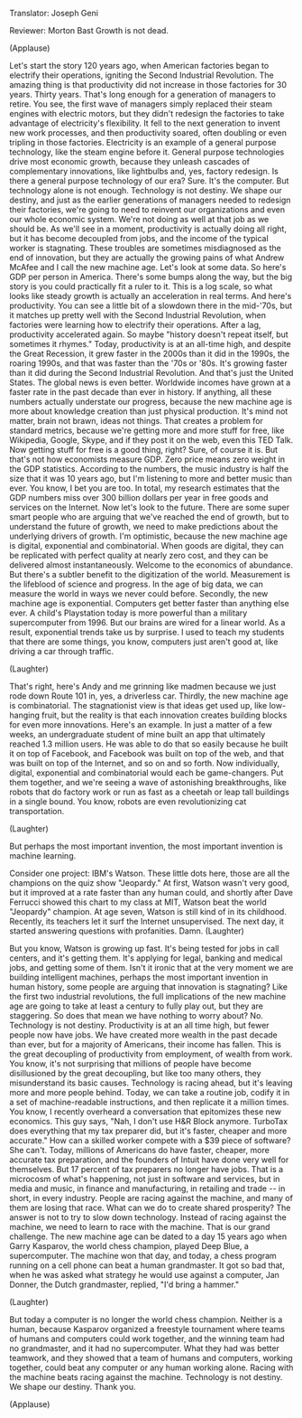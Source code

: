

Translator: Joseph Geni

Reviewer: Morton Bast
Growth is not dead.

(Applause)

Let&#39;s start the story 120 years ago,
when American factories began to electrify their operations,
igniting the Second Industrial Revolution.
The amazing thing is
that productivity did not increase in those factories
for 30 years. Thirty years.
That&#39;s long enough for a generation of managers to retire.
You see, the first wave of managers
simply replaced their steam engines with electric motors,
but they didn&#39;t redesign the factories to take advantage
of electricity&#39;s flexibility.
It fell to the next generation to invent new work processes,
and then productivity soared,
often doubling or even tripling in those factories.
Electricity is an example of a general purpose technology,
like the steam engine before it.
General purpose technologies drive most economic growth,
because they unleash cascades of complementary innovations,
like lightbulbs and, yes, factory redesign.
Is there a general purpose technology of our era?
Sure. It&#39;s the computer.
But technology alone is not enough.
Technology is not destiny.
We shape our destiny,
and just as the earlier generations of managers
needed to redesign their factories,
we&#39;re going to need to reinvent our organizations
and even our whole economic system.
We&#39;re not doing as well at that job as we should be.
As we&#39;ll see in a moment,
productivity is actually doing all right,
but it has become decoupled from jobs,
and the income of the typical worker is stagnating.
These troubles are sometimes misdiagnosed
as the end of innovation,
but they are actually the growing pains
of what Andrew McAfee and I call the new machine age.
Let&#39;s look at some data.
So here&#39;s GDP per person in America.
There&#39;s some bumps along the way, but the big story
is you could practically fit a ruler to it.
This is a log scale, so what looks like steady growth
is actually an acceleration in real terms.
And here&#39;s productivity.
You can see a little bit of a slowdown there in the mid-&#39;70s,
but it matches up pretty well with the Second Industrial Revolution,
when factories were learning how to electrify their operations.
After a lag, productivity accelerated again.
So maybe &quot;history doesn&#39;t repeat itself,
but sometimes it rhymes.&quot;
Today, productivity is at an all-time high,
and despite the Great Recession,
it grew faster in the 2000s than it did in the 1990s,
the roaring 1990s, and that was faster than the &#39;70s or &#39;80s.
It&#39;s growing faster than it did during the Second Industrial Revolution.
And that&#39;s just the United States.
The global news is even better.
Worldwide incomes have grown at a faster rate
in the past decade than ever in history.
If anything, all these numbers actually understate our progress,
because the new machine age
is more about knowledge creation
than just physical production.
It&#39;s mind not matter, brain not brawn,
ideas not things.
That creates a problem for standard metrics,
because we&#39;re getting more and more stuff for free,
like Wikipedia, Google, Skype,
and if they post it on the web, even this TED Talk.
Now getting stuff for free is a good thing, right?
Sure, of course it is.
But that&#39;s not how economists measure GDP.
Zero price means zero weight in the GDP statistics.
According to the numbers, the music industry
is half the size that it was 10 years ago,
but I&#39;m listening to more and better music than ever.
You know, I bet you are too.
In total, my research estimates
that the GDP numbers miss over 300 billion dollars per year
in free goods and services on the Internet.
Now let&#39;s look to the future.
There are some super smart people
who are arguing that we&#39;ve reached the end of growth,
but to understand the future of growth,
we need to make predictions
about the underlying drivers of growth.
I&#39;m optimistic, because the new machine age
is digital, exponential and combinatorial.
When goods are digital, they can be replicated
with perfect quality at nearly zero cost,
and they can be delivered almost instantaneously.
Welcome to the economics of abundance.
But there&#39;s a subtler benefit to the digitization of the world.
Measurement is the lifeblood of science and progress.
In the age of big data,
we can measure the world in ways we never could before.
Secondly, the new machine age is exponential.
Computers get better faster than anything else ever.
A child&#39;s Playstation today is more powerful
than a military supercomputer from 1996.
But our brains are wired for a linear world.
As a result, exponential trends take us by surprise.
I used to teach my students that there are some things,
you know, computers just aren&#39;t good at,
like driving a car through traffic.

(Laughter)

That&#39;s right, here&#39;s Andy and me grinning like madmen
because we just rode down Route 101
in, yes, a driverless car.
Thirdly, the new machine age is combinatorial.
The stagnationist view is that ideas get used up,
like low-hanging fruit,
but the reality is that each innovation
creates building blocks for even more innovations.
Here&#39;s an example. In just a matter of a few weeks,
an undergraduate student of mine
built an app that ultimately reached 1.3 million users.
He was able to do that so easily
because he built it on top of Facebook,
and Facebook was built on top of the web,
and that was built on top of the Internet,
and so on and so forth.
Now individually, digital, exponential and combinatorial
would each be game-changers.
Put them together, and we&#39;re seeing a wave
of astonishing breakthroughs,
like robots that do factory work or run as fast as a cheetah
or leap tall buildings in a single bound.
You know, robots are even revolutionizing
cat transportation.

(Laughter)

But perhaps the most important invention,
the most important invention is machine learning.

Consider one project: IBM&#39;s Watson.
These little dots here,
those are all the champions on the quiz show &quot;Jeopardy.&quot;
At first, Watson wasn&#39;t very good,
but it improved at a rate faster than any human could,
and shortly after Dave Ferrucci showed this chart
to my class at MIT,
Watson beat the world &quot;Jeopardy&quot; champion.
At age seven, Watson is still kind of in its childhood.
Recently, its teachers let it surf the Internet unsupervised.
The next day, it started answering questions with profanities.
Damn. 
(Laughter)

But you know, Watson is growing up fast.
It&#39;s being tested for jobs in call centers, and it&#39;s getting them.
It&#39;s applying for legal, banking and medical jobs,
and getting some of them.
Isn&#39;t it ironic that at the very moment
we are building intelligent machines,
perhaps the most important invention in human history,
some people are arguing that innovation is stagnating?
Like the first two industrial revolutions,
the full implications of the new machine age
are going to take at least a century to fully play out,
but they are staggering.
So does that mean we have nothing to worry about?
No. Technology is not destiny.
Productivity is at an all time high,
but fewer people now have jobs.
We have created more wealth in the past decade than ever,
but for a majority of Americans, their income has fallen.
This is the great decoupling
of productivity from employment,
of wealth from work.
You know, it&#39;s not surprising that millions of people
have become disillusioned by the great decoupling,
but like too many others,
they misunderstand its basic causes.
Technology is racing ahead,
but it&#39;s leaving more and more people behind.
Today, we can take a routine job,
codify it in a set of machine-readable instructions,
and then replicate it a million times.
You know, I recently overheard a conversation
that epitomizes these new economics.
This guy says, &quot;Nah, I don&#39;t use H&amp;R Block anymore.
TurboTax does everything that my tax preparer did,
but it&#39;s faster, cheaper and more accurate.&quot;
How can a skilled worker
compete with a $39 piece of software?
She can&#39;t.
Today, millions of Americans do have faster,
cheaper, more accurate tax preparation,
and the founders of Intuit
have done very well for themselves.
But 17 percent of tax preparers no longer have jobs.
That is a microcosm of what&#39;s happening,
not just in software and services, but in media and music,
in finance and manufacturing, in retailing and trade --
in short, in every industry.
People are racing against the machine,
and many of them are losing that race.
What can we do to create shared prosperity?
The answer is not to try to slow down technology.
Instead of racing against the machine,
we need to learn to race with the machine.
That is our grand challenge.
The new machine age
can be dated to a day 15 years ago
when Garry Kasparov, the world chess champion,
played Deep Blue, a supercomputer.
The machine won that day,
and today, a chess program running on a cell phone
can beat a human grandmaster.
It got so bad that, when he was asked
what strategy he would use against a computer,
Jan Donner, the Dutch grandmaster, replied,
&quot;I&#39;d bring a hammer.&quot;

(Laughter)

But today a computer is no longer the world chess champion.
Neither is a human,
because Kasparov organized a freestyle tournament
where teams of humans and computers
could work together,
and the winning team had no grandmaster,
and it had no supercomputer.
What they had was better teamwork,
and they showed that a team of humans and computers,
working together, could beat any computer
or any human working alone.
Racing with the machine
beats racing against the machine.
Technology is not destiny.
We shape our destiny.
Thank you.

(Applause)

